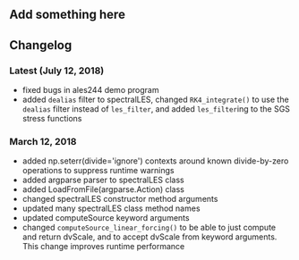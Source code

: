 ## Add something here

## Changelog
### Latest (July 12, 2018)
* fixed bugs in ales244 demo program
* added `dealias` filter to spectralLES, changed `RK4_integrate()` to use the `dealias` filter instead of `les_filter`, and added `les_filter`ing to the SGS stress functions

### March 12, 2018
* added np.seterr(divide='ignore') contexts around known divide-by-zero operations to suppress runtime warnings
* added argparse parser to spectralLES class
* added LoadFromFile(argparse.Action) class
* changed spectralLES constructor method arguments
* updated many spectralLES class method names
* updated computeSource keyword arguments
* changed `computeSource_linear_forcing()` to be able to just compute and return
  dvScale, and to accept dvScale from keyword arguments. This change improves
  runtime performance
